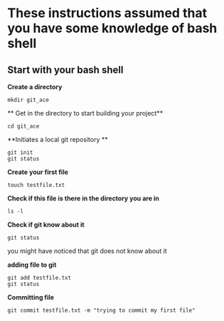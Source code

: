 # These instructions assumed that you have some knowledge of bash shell
## Start with your bash shell
**Create a directory**
```
mkdir git_ace
```
** Get in the directory to start building your project**

```
cd git_ace
```

**Initiates a local git repository **

```
git init
git status
```

**Create your first file**
```
touch testfile.txt
```
**Check if this file is there in the directory you are in**

```
ls -l
```
**Check if git know about it**

```
git status
```
you might have noticed that git does not know about it

**adding file to git**
```
git add testfile.txt
git status
```
**Committing file**
```
git commit testfile.txt -m "trying to commit my first file"
```
